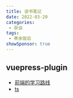 ```yaml
---
title: 读书笔记
date: 2022-03-20
categories:
 - 杂谈
tags:
 - 茶余饭后
showSponsor: true
---
```


## vuepress-plugin

- [前端的学习路线](/docs/stories/reading_notes/learn.md)
- [ts](/docs/stories/reading_notes/ts.md)
